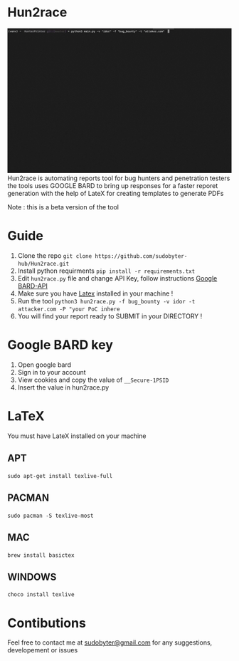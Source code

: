 # Hun2race

![](hun2race.gif)
Hun2race is automating reports tool for bug hunters and penetration testers 
the tools uses GOOGLE BARD to bring up responses for a faster reporet generation 
with the help of LateX for creating templates to generate PDFs 

Note : this is a beta version of the tool 


# Guide  

1. Clone the repo `git clone https://github.com/sudobyter-hub/Hun2race.git`
2. Install python requirments `pip install -r requirements.txt`
3. Edit `hun2race.py` file and change API Key, follow instructions [Google BARD-API](#google-bard-key) 
4. Make sure you have [Latex](#latex) installed in your machine ! 
5. Run the tool `python3 hun2race.py -f bug_bounty -v idor -t attacker.com -P "your PoC inhere`
6. You will find your report ready to SUBMIT in your DIRECTORY ! 



# Google BARD key 
1. Open google bard
2. Sign in to your account
3. View cookies and copy the value of `__Secure-1PSID`
4. Insert the value in hun2race.py


# LaTeX
You must have LateX installed on your machine 

## APT 
`sudo apt-get install texlive-full`

## PACMAN 
`sudo pacman -S texlive-most`

## MAC 
`brew install basictex` 

## WINDOWS 
`choco install texlive`


# Contibutions 
Feel free to contact me 
at sudobyter@gmail.com 
for any suggestions, developement or issues 

